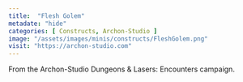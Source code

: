 ```yaml
---
title:  "Flesh Golem"
metadate: "hide"
categories: [ Constructs, Archon-Studio ]
image: "/assets/images/minis/constructs/FleshGolem.png"
visit: "https://archon-studio.com"
---
```

From the Archon-Studio Dungeons & Lasers: Encounters campaign.